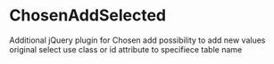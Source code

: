 # ChosenAddSelected
Additional jQuery plugin for Chosen add possibility to add new values
original select use class or id attribute to specifiece table name
